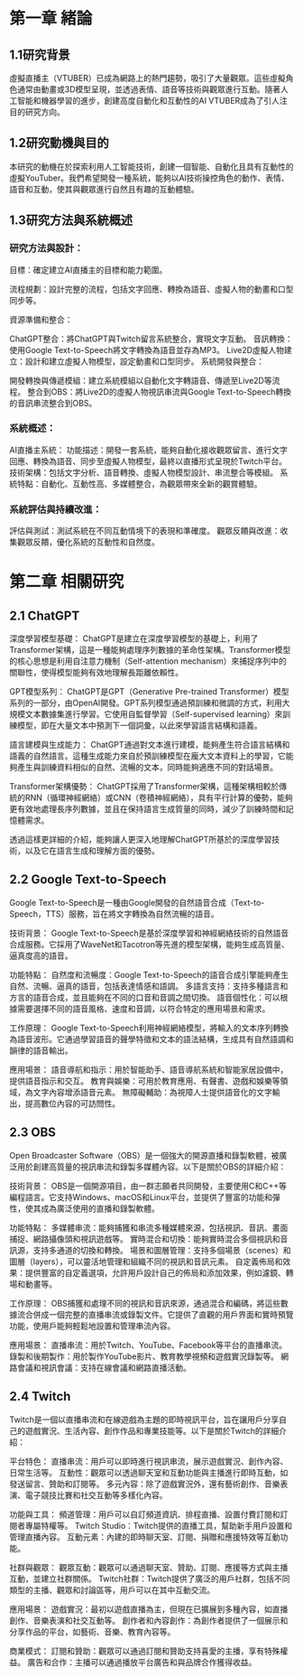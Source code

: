 # 第一章 緒論

## 1.1研究背景
虛擬直播主（VTUBER）已成為網路上的熱門趨勢，吸引了大量觀眾。這些虛擬角色通常由動畫或3D模型呈現，並透過表情、語音等技術與觀眾進行互動。隨著人工智能和機器學習的進步，創建高度自動化和互動性的AI VTUBER成為了引人注目的研究方向。
## 1.2研究動機與目的
本研究的動機在於探索利用人工智能技術，創建一個智能、自動化且具有互動性的虛擬YouTuber。我們希望開發一種系統，能夠以AI技術操控角色的動作、表情、語音和互動，使其與觀眾進行自然且有趣的互動體驗。
## 1.3研究方法與系統概述
### 研究方法與設計：

目標：確定建立AI直播主的目標和能力範圍。

流程規劃：設計完整的流程，包括文字回應、轉換為語音、虛擬人物的動畫和口型同步等。

資源準備和整合：

ChatGPT整合：將ChatGPT與Twitch留言系統整合，實現文字互動。
音訊轉換：使用Google Text-to-Speech將文字轉換為語音並存為MP3。
Live2D虛擬人物建立：設計和建立虛擬人物模型，設定動畫和口型同步。
系統開發與整合：

開發轉換與傳遞模組：建立系統模組以自動化文字轉語音、傳遞至Live2D等流程。
整合到OBS：將Live2D的虛擬人物視訊串流與Google Text-to-Speech轉換的音訊串流整合到OBS。

### 系統概述：
AI直播主系統：
功能描述：開發一套系統，能夠自動化接收觀眾留言、進行文字回應、轉換為語音、同步至虛擬人物模型，最終以直播形式呈現於Twitch平台。
技術架構：包括文字分析、語音轉換、虛擬人物模型設計、串流整合等模組。
系統特點：自動化、互動性高、多媒體整合，為觀眾帶來全新的觀賞體驗。
### 系統評估與持續改進：
評估與測試：測試系統在不同互動情境下的表現和準確度。
觀眾反饋與改進：收集觀眾反饋，優化系統的互動性和自然度。

# 第二章 相關研究

## 2.1 ChatGPT
深度學習模型基礎：
ChatGPT是建立在深度學習模型的基礎上，利用了Transformer架構，這是一種能夠處理序列數據的革命性架構。Transformer模型的核心思想是利用自注意力機制（Self-attention mechanism）來捕捉序列中的關聯性，使得模型能夠有效地理解長距離依賴性。

GPT模型系列：
ChatGPT是GPT（Generative Pre-trained Transformer）模型系列的一部分，由OpenAI開發。GPT系列模型通過預訓練和微調的方式，利用大規模文本數據集進行學習。它使用自監督學習（Self-supervised learning）來訓練模型，即在大量文本中預測下一個詞彙，以此來學習語言結構和語義。

語言建模與生成能力：
ChatGPT通過對文本進行建模，能夠產生符合語言結構和語義的自然語言。這種生成能力來自於預訓練模型在龐大文本資料上的學習，它能夠產生與訓練資料相似的自然、流暢的文本，同時能夠適應不同的對話場景。

Transformer架構優勢：
ChatGPT採用了Transformer架構，這種架構相較於傳統的RNN（循環神經網絡）或CNN（卷積神經網絡），具有平行計算的優勢，能夠更有效地處理長序列數據，並且在保持語言生成質量的同時，減少了訓練時間和記憶體需求。

透過這樣更詳細的介紹，能夠讓人更深入地理解ChatGPT所基於的深度學習技術，以及它在語言生成和理解方面的優勢。

## 2.2 Google Text-to-Speech
Google Text-to-Speech是一種由Google開發的自然語音合成（Text-to-Speech，TTS）服務，旨在將文字轉換為自然流暢的語音。

技術背景：
Google Text-to-Speech是基於深度學習和神經網絡技術的自然語音合成服務。它採用了WaveNet和Tacotron等先進的模型架構，能夠生成高質量、逼真度高的語音。

功能特點：
自然度和流暢度：Google Text-to-Speech的語音合成引擎能夠產生自然、流暢、逼真的語音，包括表達情感和語調。
多語言支持：支持多種語言和方言的語音合成，並且能夠在不同的口音和音調之間切換。
語音個性化：可以根據需要選擇不同的語音風格、速度和音調，以符合特定的應用場景和需求。

工作原理：
Google Text-to-Speech利用神經網絡模型，將輸入的文本序列轉換為語音波形。它通過學習語音的聲學特徵和文本的語法結構，生成具有自然語調和韻律的語音輸出。

應用場景：
語音導航和指示：用於智能助手、語音導航系統和智能家居設備中，提供語音指示和交互。
教育與娛樂：可用於教育應用、有聲書、遊戲和娛樂等領域，為文字內容增添語音元素。
無障礙輔助：為視障人士提供語音化的文字輸出，提高數位內容的可訪問性。

## 2.3 OBS
Open Broadcaster Software（OBS）是一個強大的開源直播和錄製軟體，被廣泛用於創建高質量的視訊串流和錄製多媒體內容。以下是關於OBS的詳細介紹：

技術背景：
OBS是一個開源項目，由一群志願者共同開發，主要使用C和C++等編程語言。它支持Windows、macOS和Linux平台，並提供了豐富的功能和彈性，使其成為廣泛使用的直播和錄製軟體。

功能特點：
多媒體串流：能夠捕獲和串流多種媒體來源，包括視訊、音訊、畫面捕捉、網路攝像頭和視訊遊戲等。
實時混合和切換：能夠實時混合多個視訊和音訊源，支持多通道的切換和轉換。
場景和圖層管理：支持多個場景（scenes）和圖層（layers），可以靈活地管理和組織不同的視訊和音訊元素。
自定義佈局和效果：提供豐富的自定義選項，允許用戶設計自己的佈局和添加效果，例如濾鏡、轉場和動畫等。

工作原理：
OBS捕獲和處理不同的視訊和音訊來源，通過混合和編碼，將這些數據流合併成一個完整的直播串流或錄製文件。它提供了直觀的用戶界面和實時預覽功能，使用戶能夠輕鬆地設置和管理串流內容。

應用場景：
直播串流：用於Twitch、YouTube、Facebook等平台的直播串流。
錄製和後期製作：用於製作YouTube影片、教育教學視頻和遊戲實況錄製等。
網路會議和視訊會議：支持在線會議和網路直播活動。

## 2.4 Twitch
Twitch是一個以直播串流和在線遊戲為主題的即時視訊平台，旨在讓用戶分享自己的遊戲實況、生活內容、創作作品和專業技能等。以下是關於Twitch的詳細介紹：

平台特色：
直播串流：用戶可以即時進行視訊串流，展示遊戲實況、創作內容、日常生活等。
互動性：觀眾可以透過聊天室和互動功能與主播進行即時互動，如發送留言、贊助和訂閱等。
多元內容：除了遊戲實況外，還有藝術創作、音樂表演、電子競技比賽和社交互動等多樣化內容。

功能與工具：
頻道管理：用戶可以自訂頻道資訊、排程直播、設置付費訂閱和訂閱者專屬特權等。
Twitch Studio：Twitch提供的直播工具，幫助新手用戶設置和管理直播內容。
互動元素：內建的即時聊天室、訂閱、捐贈和應援特效等互動功能。

社群與觀眾：
觀眾互動：觀眾可以通過聊天室、贊助、訂閱、應援等方式與主播互動，並建立社群關係。
Twitch社群：Twitch提供了廣泛的用戶社群，包括不同類型的主播、觀眾和討論區等，用戶可以在其中互動交流。

應用場景：
遊戲實況：最初以遊戲直播為主，但現在已擴展到多種內容，如直播創作、音樂表演和社交互動等。
創作者和內容創作：為創作者提供了一個展示和分享作品的平台，如藝術、音樂、教育內容等。

商業模式：
訂閱和贊助：觀眾可以通過訂閱和贊助支持喜愛的主播，享有特殊權益。
廣告和合作：主播可以通過播放平台廣告和與品牌合作獲得收益。

